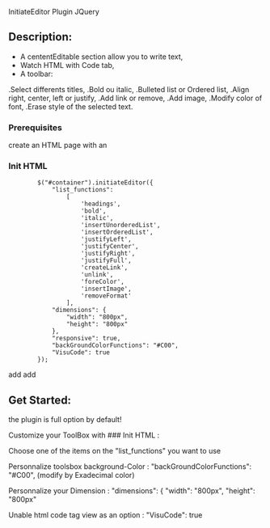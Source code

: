 InitiateEditor Plugin JQuery

## Description:

- A cententEditable section allow you to write text,
- Watch HTML with Code tab,
- A toolbar:

.Select differents titles,
.Bold ou italic,
.Bulleted list or Ordered list,
.Align right, center, left or justify,
.Add link or remove,
.Add image,
.Modify color of font,
.Erase style of the selected text.


### Prerequisites

create an HTML page with an <tag class="YourClassName"> 


### Init HTML

            $("#container").initiateEditor({
                "list_functions":
                    [
                        'headings',
                        'bold',
                        'italic',
                        'insertUnorderedList',
                        'insertOrderedList',
                        'justifyLeft',
                        'justifyCenter',
                        'justifyRight',
                        'justifyFull',
                        'createLink',
                        'unlink',
                        'foreColor',
                        'insertImage',
                        'removeFormat'
                    ],
                "dimensions": {
                    "width": "800px",
                    "height": "800px"
                },
                "responsive": true,
                "backGroundColorFunctions": "#C00",
                "VisuCode": true
            });
  


add  <link rel="stylesheet" type="text/css" href="css/pluginjjvl.css"> <!-- on the head -->
add  <script type="text/javascript" src="js/pluginjjvl.js"></script> <!-- on the bottom of the body -->

## Get Started:

the plugin  is full option by default!


Customize your ToolBox with ### Init HTML :

Choose one of the items on the "list_functions" you want to use


Personnalize toolsbox background-Color :  "backGroundColorFunctions": "#C00", (modify by Exadecimal color)

Personnalize your Dimension : "dimensions": {
                    "width": "800px", 
                    "height": "800px"

Unable html code tag view as an option : "VisuCode": true




